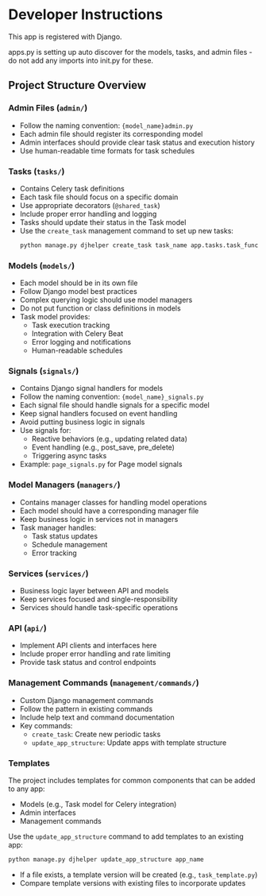# Developer Instructions

This app is registered with Django.

apps.py is setting up auto discover for the models, tasks, and admin files - do not add any imports into init.py for these.

## Project Structure Overview

### Admin Files (`admin/`)

- Follow the naming convention: `{model_name}admin.py`
- Each admin file should register its corresponding model
- Admin interfaces should provide clear task status and execution history
- Use human-readable time formats for task schedules

### Tasks (`tasks/`)

- Contains Celery task definitions
- Each task file should focus on a specific domain
- Use appropriate decorators (`@shared_task`)
- Include proper error handling and logging
- Tasks should update their status in the Task model
- Use the `create_task` management command to set up new tasks:
  ```bash
  python manage.py djhelper create_task task_name app.tasks.task_function --schedule-type hours --schedule-every 1
  ```

### Models (`models/`)

- Each model should be in its own file
- Follow Django model best practices
- Complex querying logic should use model managers
- Do not put function or class definitions in models
- Task model provides:
  - Task execution tracking
  - Integration with Celery Beat
  - Error logging and notifications
  - Human-readable schedules

### Signals (`signals/`)

- Contains Django signal handlers for models
- Follow the naming convention: `{model_name}_signals.py`
- Each signal file should handle signals for a specific model
- Keep signal handlers focused on event handling
- Avoid putting business logic in signals
- Use signals for:
  - Reactive behaviors (e.g., updating related data)
  - Event handling (e.g., post_save, pre_delete)
  - Triggering async tasks
- Example: `page_signals.py` for Page model signals

### Model Managers (`managers/`)

- Contains manager classes for handling model operations
- Each model should have a corresponding manager file
- Keep business logic in services not in managers
- Task manager handles:
  - Task status updates
  - Schedule management
  - Error tracking

### Services (`services/`)

- Business logic layer between API and models
- Keep services focused and single-responsibility
- Services should handle task-specific operations

### API (`api/`)

- Implement API clients and interfaces here
- Include proper error handling and rate limiting
- Provide task status and control endpoints

### Management Commands (`management/commands/`)

- Custom Django management commands
- Follow the pattern in existing commands
- Include help text and command documentation
- Key commands:
  - `create_task`: Create new periodic tasks
  - `update_app_structure`: Update apps with template structure

### Templates

The project includes templates for common components that can be added to any app:

- Models (e.g., Task model for Celery integration)
- Admin interfaces
- Management commands

Use the `update_app_structure` command to add templates to an existing app:

```bash
python manage.py djhelper update_app_structure app_name
```

- If a file exists, a template version will be created (e.g., `task_template.py`)
- Compare template versions with existing files to incorporate updates
